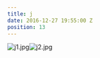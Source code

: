 ```yaml
---
title: j
date: 2016-12-27 19:55:00 Z
position: 13
---
```


![j1.jpg](/uploads/j1.jpg)![j2.jpg](/uploads/j2.jpg)